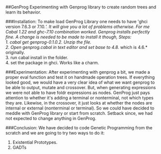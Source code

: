 ##GenProg
Experimenting with Genprog library to create random trees and learn its behavior.

###Installation:
To make load GenProg Library one needs to have 'ghci version 7.6.3 or 7.10.*'. It will give you a lot of problems otherwise. For me Cabal 1.22 and ghc-7.10 combination worked. Genprog installs perfectly fine. A change is needed to be made to install it though, Steps:
<br>1. cabal get genprog-0.1.0.2. Unzip the file.
<br>2. Open genprog.cabal in text editor and set base to 4.8.* which is 4.6.* originally.
<br>3. run cabal install in the folder.
<br>4. set the package in ghci. Works like a charm.

###Experimentation:
After experimenting with genprog a bit, we made a proper eval function and test it on handmade operation trees. If everything looked good, we would have a very clear idea of what we want genprog to be able to output, mutate and crossover. But, when generating expressions we were not able to have foldr expressions as nodes. GenProg just pays attention to whether it's adding a terminal or nonterminal, not which types they are. Likewise, in the crossover, it just looks at whether the nodes are internal or external (nonterminal or terminal). So we could have decided to meddle with GenProg library or start from scratch.
Setback since, we had not expected to change anything in GenProg.

###Conclusion:
We have decided to code Genetic Programming from the scratch and we are going to try two ways to do it:
1. Existential Prototypes.
2. GADTs